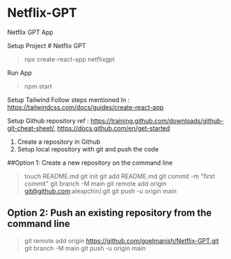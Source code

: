 # Netflix-GPT
Netflix GPT App

Setup Project # Netflix GPT 
> npx create-react-app netflixgpt

Run App
> npm start

Setup Tailwind
Follow steps mentioned In : https://tailwindcss.com/docs/guides/create-react-app

Setup Github repository 
ref : https://training.github.com/downloads/github-git-cheat-sheet/, https://docs.github.com/en/get-started
1. Create a repository in Github
2. Setup local repository with git and push the code

##Option 1: Create a new repository on the command line

>touch README.md
>git init
>git add README.md
>git commit -m "first commit"
>git branch -M main
>git remote add origin git@github.com:alexpchin/<reponame>.git
>git push -u origin main

## Option 2: Push an existing repository from the command line

>git remote add origin https://github.com/goelmanish/Netflix-GPT.git
>git branch -M main
>git push -u origin main

